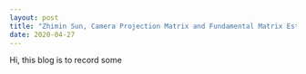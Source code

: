 ```yaml
---
layout: post
title: "Zhimin Sun, Camera Projection Matrix and Fundamental Matrix Estimation with RANSAC"
date: 2020-04-27
---
```


Hi, this blog is to record some 
